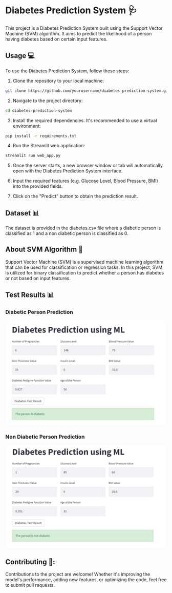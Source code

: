 # Diabetes Prediction System 🩺

This project is a Diabetes Prediction System built using the Support Vector Machine (SVM) algorithm. It aims to predict the likelihood of a person having diabetes based on certain input features.

## Usage 💻

To use the Diabetes Prediction System, follow these steps:

1. Clone the repository to your local machine:

```bash
git clone https://github.com/yourusername/diabetes-prediction-system.git
```

2. Navigate to the project directory:

```bash
cd diabetes-prediction-system
```

3. Install the required dependencies. It's recommended to use a virtual environment:

```bash
pip install -r requirements.txt
```

4. Run the Streamlit web application:

```bash
streamlit run web_app.py
```

5. Once the server starts, a new browser window or tab will automatically open with the Diabetes Prediction System interface.

6. Input the required features (e.g. Glucose Level, Blood Pressure, BMI) into the provided fields.

7. Click on the "Predict" button to obtain the prediction result.

## Dataset 📊 

The dataset is provided in the diabetes.csv file where a diabetic person is classified as 1 and a non diabetic person is classified as 0.

## About SVM Algorithm 🤖 

Support Vector Machine (SVM) is a supervised machine learning algorithm that can be used for classification or regression tasks. In this project, SVM is utilized for binary classification to predict whether a person has diabetes or not based on input features.

## Test Results 📊

### Diabetic Person Prediction
![Diabetic Person Prediction](images/Diabetic.jpg)

### Non Diabetic Person Prediction
![Non Diabetic Person Prediction](images/NotDiabetic.jpg)

## **Contributing 🤝:**
Contributions to the project are welcome! Whether it's improving the model's performance, adding new features, or optimizing the code, feel free to submit pull requests.
